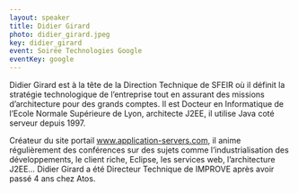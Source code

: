 ```yaml
---
layout: speaker
title: Didier Girard
photo: didier_girard.jpeg
key: didier_girard
event: Soirée Technologies Google
eventKey: google
---
```


Didier Girard est à la tête de la Direction Technique de SFEIR où il définit la stratégie technologique de l’entreprise tout en assurant des missions d’architecture pour des grands comptes.
Il est Docteur en Informatique de l’Ecole Normale Supérieure de Lyon, architecte J2EE, il utilise Java coté serveur depuis 1997.

Créateur du site portail www.application-servers.com, il anime régulièrement des conférences sur des sujets comme l’industrialisation des développements, le client riche, Eclipse, les services web, l’architecture J2EE…
Didier Girard a été Directeur Technique de IMPROVE après avoir passé 4 ans chez Atos.
